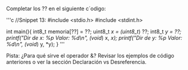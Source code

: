 Completar los ?? en el siguiente c´odigo:

'''c
//Snippet 13:
#include <stdio.h>
#include <stdint.h>

int main(){
  int8_t memoria[??] = ??;
  uint8_t *x = (uint8_t*) ??;
  int8_t *y = ??;
  printf("Dir de x: %p Valor: %d\n", (void*) x, *x);
  printf("Dir de y: %p Valor: %d\n", (void*) y, *y);
}
'''


Pista: ¿Para qué sirve el operador &? Revisar los ejemplos de código anteriores o ver la
sección Declaración vs Desreferencia.
